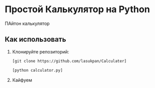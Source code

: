 # Простой Калькулятор на Python
ПАйтон калькулятор 
## Как использовать

1. Клонируйте репозиторий:
   ```bash
   [git clone https://github.com/lasukpan/Calculater]
   ```
    ```bash
   [python calculator.py]
    ```
2. Кайфуем
